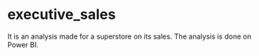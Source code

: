 # executive_sales
It is an analysis made for a superstore on its sales. The analysis is done on Power BI.
